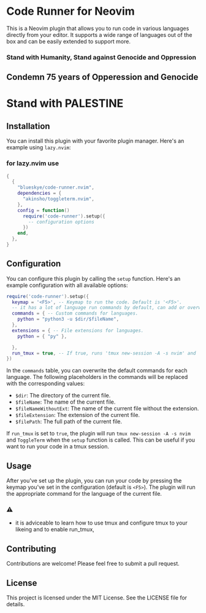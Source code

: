 # Code Runner for Neovim

This is a Neovim plugin that allows you to run code in various languages directly from your editor. It supports a wide range of languages out of the box and can be easily extended to support more.

### Stand with Humanity, Stand against Genocide and Oppression
## Condemn 75 years of Opperession and Genocide
# Stand with PALESTINE

## Installation

You can install this plugin with your favorite plugin manager. Here's an example using `lazy.nvim`:
### for lazy.nvim use
```lua
{
  {
    "blueskye/code-runner.nvim",
    dependencies = {
      "akinsho/toggleterm.nvim",
    },
    config = function()
      require('code-runner').setup({
        -- configuration options
      })
    end,
  },
}
```


## Configuration

You can configure this plugin by calling the `setup` function. Here's an example configuration with all available options:

```lua
require('code-runner').setup({
  keymap = '<F5>', -- Keymap to run the code. Default is '<F5>'.
  -- it has a lot of language run commands by default, can add or overwrite them as needed like this
  commands = { -- Custom commands for languages.
    python = "python3 -u $dir/$fileName",
  },
  extensions = { -- File extensions for languages.
    python = { "py" },

  },
  run_tmux = true, -- If true, runs 'tmux new-session -A -s nvim' and 'ToggleTerm'. Default is false.
})
```

In the `commands` table, you can overwrite the default commands for each language. The following placeholders in the commands will be replaced with the corresponding values:

- `$dir`: The directory of the current file.
- `$fileName`: The name of the current file.
- `$fileNameWithoutExt`: The name of the current file without the extension.
- `$fileExtension`: The extension of the current file.
- `$filePath`: The full path of the current file.


If `run_tmux` is set to `true`, the plugin will run `tmux new-session -A -s nvim` and `ToggleTerm` when the `setup` function is called. This can be useful if you want to run your code in a tmux session.

## Usage

After you've set up the plugin, you can run your code by pressing the keymap you've set in the configuration (default is `<F5>`). The plugin will run the appropriate command for the language of the current file.
### ⚠️ 
- it is adviceable to learn how to use tmux and configure tmux to your likeing and to enable run_tmux,

## Contributing

Contributions are welcome! Please feel free to submit a pull request.

## License

This project is licensed under the MIT License. See the LICENSE file for details.


